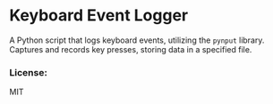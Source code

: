 # Keyboard Event Logger

A Python script that logs keyboard events, utilizing the `pynput` library. Captures and records key presses, storing data in a specified file.

### License:
MIT
